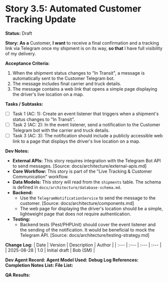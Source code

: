 # Story 3.5: Automated Customer Tracking Update

**Status:** Draft

**Story:**
**As a** Customer,
**I want** to receive a final confirmation and a tracking link via Telegram once my shipment is on its way,
**so that** I have full visibility of my delivery.

**Acceptance Criteria:**
1.  When the shipment status changes to "In Transit", a message is automatically sent to the Customer Telegram bot.
2.  The message includes final carrier and truck details.
3.  The message contains a web link that opens a simple page displaying the driver's live location on a map.

**Tasks / Subtasks:**
- [ ] Task 1 (AC: 1): Create an event listener that triggers when a shipment's status changes to "In Transit".
- [ ] Task 2 (AC: 2): In the event listener, send a notification to the Customer Telegram bot with the carrier and truck details.
- [ ] Task 3 (AC: 3): The notification should include a publicly accessible web link to a page that displays the driver's live location on a map.

**Dev Notes:**
*   **External APIs:** This story requires integration with the Telegram Bot API to send messages. [Source: docs/architecture/external-apis.md]
*   **Core Workflow:** This story is part of the "Live Tracking & Customer Communication" workflow.
*   **Data Models:** This story will read from the `shipments` table. The schema is defined in `docs/architecture/database-schema.md`.
*   **Backend:**
    *   Use the `TelegramNotificationService` to send the message to the customer. [Source: docs/architecture/components.md]
    *   The web page for displaying the driver's location should be a simple, lightweight page that does not require authentication.
*   **Testing:**
    *   Backend tests (Pest/PHPUnit) should cover the event listener and the sending of the notification. It would be beneficial to mock the Telegram API. [Source: docs/architecture/testing-strategy.md]

**Change Log:**
| Date | Version | Description | Author |
| :--- | :--- | :--- | :--- |
| 2025-08-28 | 1.0 | Initial draft | Bob (SM) |

**Dev Agent Record:**
**Agent Model Used:**
**Debug Log References:**
**Completion Notes List:**
**File List:**

**QA Results:**
